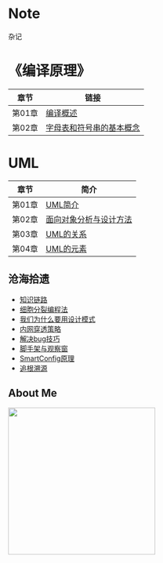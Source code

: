 # Note

杂记

# 《编译原理》

| 章节   | 链接                                       |
| ---- | ---------------------------------------- |
| 第01章 | [编译概述](https://github.com/GcsSloop/Note/blob/master/CompilerTheory/Chapter_01.md) |
| 第02章 | [字母表和符号串的基本概念](https://github.com/GcsSloop/Note/blob/master/CompilerTheory/Chapter_02.md) |

# UML

|  章节  | 简介                                       |
| :--: | ---------------------------------------- |
| 第01章 | [UML简介](https://github.com/GcsSloop/Note/blob/master/UML/Chapter_01.md) |
| 第02章 | [面向对象分析与设计方法](https://github.com/GcsSloop/Note/blob/master/UML/Chapter_02.md) |
| 第03章 | [UML的关系](https://github.com/GcsSloop/Note/blob/master/UML/Chapter_03.md) |
| 第04章 | [UML的元素](https://github.com/GcsSloop/Note/blob/master/UML/Chapter_04.md) |

## 沧海拾遗

- [知识链路](沧海拾遗/知识链路.md)
- [细胞分裂编程法](沧海拾遗/细胞分裂编程法.md)
- [我们为什么要用设计模式](沧海拾遗/我们为什么要用设计模式.md)
- [内网穿透策略](沧海拾遗/内网穿透策略.md)
- [解决bug技巧](沧海拾遗/解决bug技巧.md)
- [脚手架与观察窗](沧海拾遗/脚手架与观察窗.md)
- [SmartConfig原理](沧海拾遗/SmartConfig原理.md)
- [追根溯源](沧海拾遗/追根溯源.md)

## About Me

<a href="http://www.gcssloop.com/info/about" target="_blank"> <img src="http://gcsblog.oss-cn-shanghai.aliyuncs.com/blog/gcs_banner.jpg?gcssloop" width="300" /> </a>